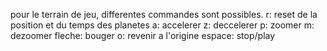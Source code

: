 pour le terrain de jeu, differentes commandes sont possibles. 
r: reset de la position et du temps des planetes
a: accelerer
z: deccelerer
p: zoomer
m: dezoomer
fleche: bouger
o: revenir a l'origine
espace: stop/play
